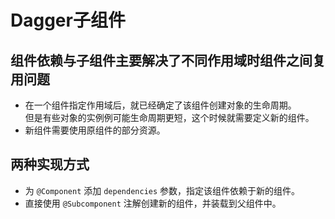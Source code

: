 # Dagger子组件

## 组件依赖与子组件主要解决了不同作用域时组件之间复用问题

* 在一个组件指定作用域后，就已经确定了该组件创建对象的生命周期。  
 但是有些对象的实例例可能生命周期更短，这个时候就需要定义新的组件。
* 新组件需要使用原组件的部分资源。

## 两种实现方式

* 为 `@Component` 添加 `dependencies` 参数，指定该组件依赖于新的组件。
* 直接使用 `@Subcomponent` 注解创建新的组件，并装载到父组件中。
